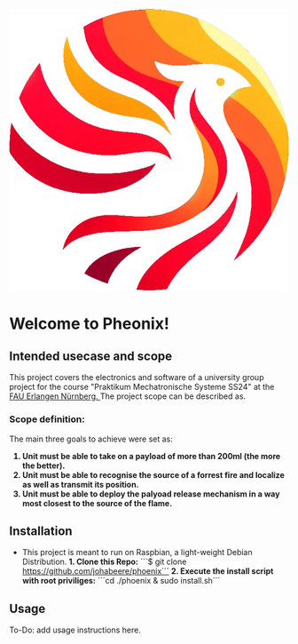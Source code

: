 ![pheonix logo](/assets/transparent_logo.png)
# Welcome to Pheonix! 
## Intended usecase and scope  

This project covers the electronics and software of a university group project for the course "Praktikum Mechatronische Systeme SS24" at the <a href = https://www.fau.de/>FAU Erlangen Nürnberg. </a>
The project scope can be described as. 
### **Scope definition:** 
The main three goals to achieve were set as: 
<strong>
1. Unit must be able to take on a payload of more than 200ml (the more the better). 
2. Unit must be able to recognise the source of a forrest fire and localize as well as transmit its position. 
3. Unit must be able to deploy the palyoad release mechanism in a way most closest to the source of the flame. 
</strong>


## Installation 
* This project is meant to run on Raspbian, a light-weight Debian Distribution. 
**1. Clone this Repo:**
´´´$ git clone https://github.com/johabeere/phoenix´´´
**2. Execute the install script with root priviliges:**
´´´cd ./phoenix & sudo install.sh´´´

## Usage
To-Do: add usage instructions here. 

